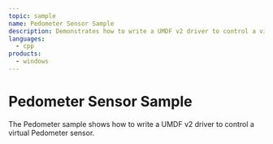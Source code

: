 ```yaml
---
topic: sample
name: Pedometer Sensor Sample
description: Demonstrates how to write a UMDF v2 driver to control a virtual Pedometer sensor.
languages:
  - cpp
products:
  - windows
---
```


<!---
    name: Pedometer Sensor Sample
    platform: UMDF2
    language: cpp
    category: Sensors
    description: Demonstrates how to write a UMDF v2 driver to control a virtual Pedometer sensor.
    samplefwlink: http://go.microsoft.com/fwlink/p/?LinkId=617959
--->

# Pedometer Sensor Sample

The Pedometer sample shows how to write a UMDF v2 driver to control a virtual Pedometer sensor.
